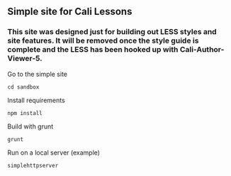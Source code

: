## Simple site for Cali Lessons

### This site was designed just for building out LESS styles and site features. It will be removed once the style guide is complete and the LESS has been hooked up with Cali-Author-Viewer-5.

Go to the simple site
```
cd sandbox
```

Install requirements
```
npm install
```

Build with grunt
```
grunt
```

Run on a local server (example)
```
simplehttpserver
```